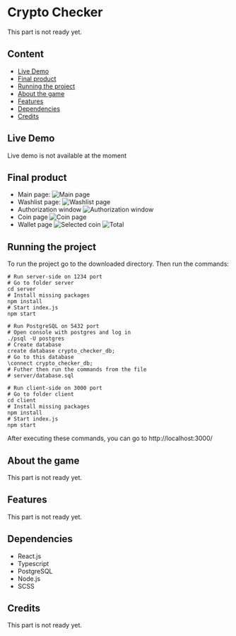
# Crypto Checker

This part is not ready yet.

## Content
- [Live Demo](https://github.com/egor-denisov/crypto-checker#live-demo)
- [Final product](https://github.com/egor-denisov/crypto-checker#final-product)
- [Running the project](https://github.com/egor-denisov/crypto-checker#running-the-project)
- [About the game](https://github.com/egor-denisov/crypto-checker#about-the-game)
- [Features](https://github.com/egor-denisov/crypto-checker#features)
- [Dependencies](https://github.com/egor-denisov/crypto-checker#dependencies)
- [Credits](https://github.com/egor-denisov/crypto-checker#credits)

## Live Demo
Live demo is not available at the moment
## Final product

- Main page:
![](https://sun9-north.userapi.com/sun9-82/s/v1/ig2/7u7RJKmJDn8nwKNlxwSuosLqcWPDqa0BeqNpnWvgZNnbx7zQlLrZyOFAL4Mz4O2j2uRA2-BEonxy-g4xbiOAlkBN.jpg?size=1915x885&quality=95&type=album "Main page")
- Washlist page:
![](https://sun9-east.userapi.com/sun9-43/s/v1/ig2/6GfpkvEKmcZGlnDX-m0tezvJCLbGuNCfJKj5DqOAgk1PhSW4Tz6sQnAZRkLxEIYuIyqx9UvkPrc42EeArYPP-4us.jpg?size=1918x888&quality=95&type=album "Washlist page")
- Authorization window
![](https://sun9-west.userapi.com/sun9-9/s/v1/ig2/V4Yws6Z_MRjVskk7W7quug42Hcn3fVMuiaJd3pFb-Ac3_GM1kxXpf5WLP9tDsEiA2grOSvPqhWwhtZYSOiISdBtL.jpg?size=1919x886&quality=95&type=album "Authorization window")
- Coin page
![](https://sun9-north.userapi.com/sun9-77/s/v1/ig2/Isv59GsiTEqR0XLZal_Q2p46HkWoT6LC7fJLOuYqiGF4nBJhHCJdppSa1KOk-LSM_2oHsmO3cwRFUI4QZ2RAJgpb.jpg?size=1908x871&quality=95&type=album "Coin page")
- Wallet page
![](https://sun9-north.userapi.com/sun9-77/s/v1/ig2/dY02LOZEq9ge_Gr48EJzPlY1FyvFlYxI08V00IYy0b8kKVbEQFuX-D1mvnFxiSdqYgzO4rbBHhJ1RAW3gINhClyE.jpg?size=1914x887&quality=95&type=album "Selected coin")
![](https://sun9-north.userapi.com/sun9-83/s/v1/ig2/Sn9-NanF1Li1tlUiE7CaLDAt6Ffn-mV4N68Bxts3RF6UpxTUiristMPf7H51UFv_3qroz6LJiB6zOO1XqopSgS7v.jpg?size=1920x889&quality=95&type=album "Total")

## Running the project
To run the project go to the downloaded directory. Then run the commands:

```
# Run server-side on 1234 port
# Go to folder server
cd server
# Install missing packages
npm install
# Start index.js
npm start 
```
```
# Run PostgreSQL on 5432 port
# Open console with postgres and log in
./psql -U postgres
# Create database
create database crypto_checker_db;
# Go to this database
\connect crypto_checker_db;
# Futher then run the commands from the file 
# server/database.sql
```
```
# Run client-side on 3000 port
# Go to folder client
cd client
# Install missing packages
npm install
# Start index.js
npm start
```
Аfter executing these commands, you can go to http://localhost:3000/

## About the game

This part is not ready yet.

## Features

This part is not ready yet.

## Dependencies
- React.js
- Typescript
- PostgreSQL
- Node.js
- SCSS

## Credits

This part is not ready yet.
